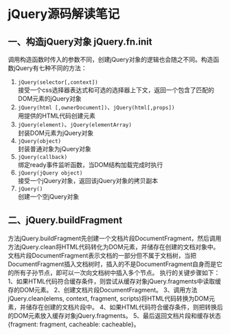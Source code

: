 # jQuery源码解读笔记

## 一、构造jQuery对象 jQuery.fn.init
调用构造函数时传入的参数不同，创建jQuery对象的逻辑也会随之不同。构造函数jQuery有七种不同的方法：
1. `jQuery(selector[,context])` <br/>
	接受一个css选择器表达式和可选的选择器上下文，返回一个包含了匹配的DOM元素的jQuery对象
1. `jQuery(html [,ownerDocument])`、`jQuery(html[,props])` <br/>
	用提供的HTML代码创建元素
1. `jQuery(element)`、`jQuery(elementArray)` <br/>
	封装DOM元素为jQuery对象
1. `jQuery(object)` <br/>
	封装普通对象为jQuery对象
1. `jQuery(callback)` <br/>
	绑定ready事件监听函数，当DOM结构加载完成时执行
1. `jQuery(jQuery object)` <br/>
	接受一个jQuery对象，返回该jQuery对象的拷贝副本
1. `jQuery()` <br/>
	创建一个空jQuery对象

## 二、jQuery.buildFragment
方法jQuery.buildFragment先创建一个文档片段DocumentFragment，然后调用方法jQuery.clean将HTML代码转化为DOM元素，并储存在创建的文档对象中。文档片段DocumentFragment表示文档的一部分但不属于文档树，当把DocumentFragment插入文档树时，插入的不是DocumentFragment自身而是它的所有子孙节点，即可以一次向文档树中插入多个节点。
 执行的关键步骤如下：
 1、如果HTML代码符合缓存条件，则尝试从缓存对象jQuery.fragments中读取缓存的DOM元素。
 2、创建文档片段DocumentFragment。
 3、调用方法jQuery.clean(elems, context, fragment, scripts)将HTML代码转换为DOM元素，并储存在创建的文档片段中。
 4、如果HTML代码符合缓存条件，则把转换后的DOM元素放入缓存对象jQuery.fragments。
 5、最后返回文档片段和缓存状态{fragment: fragment, cacheable: cacheable}。
